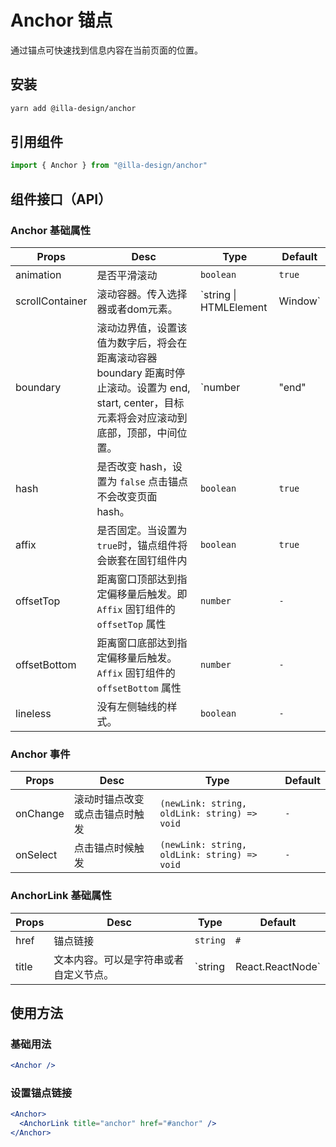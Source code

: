 # Anchor 锚点

通过锚点可快速找到信息内容在当前页面的位置。 

## 安装

```bash
yarn add @illa-design/anchor
```

## 引用组件

```jsx
import { Anchor } from "@illa-design/anchor"
```

## 组件接口（API）

### Anchor 基础属性

| Props           | Desc                                                         | Type                                                | Default |
| --------------- | ------------------------------------------------------------ | --------------------------------------------------- | ------- |
| animation       | 是否平滑滚动                                                 | `boolean`                                           | `true`  |
| scrollContainer | 滚动容器。传入选择器或者dom元素。                            | `string \| HTMLElement | Window`                    | `-`     |
| boundary        | 滚动边界值，设置该值为数字后，将会在距离滚动容器 boundary 距离时停止滚动。设置为 end, start, center，目标元素将会对应滚动到底部，顶部，中间位置。 | `number | "end" | "start" \| "center" \| "nearest"` | `start` |
| hash            | 是否改变 hash，设置为 `false` 点击锚点不会改变页面 hash。    | `boolean`                                           | `true`  |
| affix           | 是否固定。当设置为 `true`时，锚点组件将会嵌套在固钉组件内    | `boolean`                                           | `true`  |
| offsetTop       | 距离窗口顶部达到指定偏移量后触发。即 `Affix` 固钉组件的 `offsetTop` 属性 | `number`                                            | `-`     |
| offsetBottom    | 距离窗口底部达到指定偏移量后触发。 `Affix` 固钉组件的 `offsetBottom` 属性 | `number`                                            | `-`     |
| lineless        | 没有左侧轴线的样式。                                         | `boolean`                                           | `-`     |

### Anchor 事件

| Props    | Desc                           | Type                                         | Default |
| -------- | ------------------------------ | -------------------------------------------- | ------- |
| onChange | 滚动时锚点改变或点击锚点时触发 | `(newLink: string, oldLink: string) => void` | `-`     |
| onSelect | 点击锚点时候触发               | `(newLink: string, oldLink: string) => void` | `-`     |

### AnchorLink 基础属性

| Props | Desc                                   | Type                       | Default |
| ----- | -------------------------------------- | -------------------------- | ------- |
| href  | 锚点链接                               | `string`                   | `#`     |
| title | 文本内容。可以是字符串或者自定义节点。 | `string | React.ReactNode` | `-`     |

## 使用方法

### 基础用法

```jsx
<Anchor />
```

### 设置锚点链接

```jsx
<Anchor>
  <AnchorLink title="anchor" href="#anchor" />
</Anchor>
```
